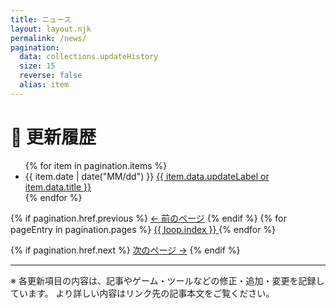 ```yaml
---
title: ニュース
layout: layout.njk
permalink: /news/
pagination:
  data: collections.updateHistory
  size: 15
  reverse: false
  alias: item
---
```


<h1>📰 更新履歴</h1>

<ul class="update-log">
{% for item in pagination.items %}
  <li>
    <span class="update-date">{{ item.date | date("MM/dd") }}</span>
    <a href="{{ item.url }}">
      {{ item.data.updateLabel or item.data.title }}
    </a>
  </li>
{% endfor %}
</ul>

<div class="pagination">
  {% if pagination.href.previous %}
    <a href="{{ pagination.href.previous }}">← 前のページ</a>
  {% endif %}
  {% for pageEntry in pagination.pages %}
  <a href="{{ pageEntry.href }}" {% if pageEntry.pageNumber === pagination.pageNumber %}class="current"{% endif %}>
    {{ loop.index }}
  </a>
{% endfor %}

  {% if pagination.href.next %}
    <a href="{{ pagination.href.next }}">次のページ →</a>
  {% endif %}
</div>

<hr>

<div class="news-note">
  ※ 各更新項目の内容は、記事やゲーム・ツールなどの修正・追加・変更を記録しています。  
  より詳しい内容はリンク先の記事本文をご覧ください。
</div>

